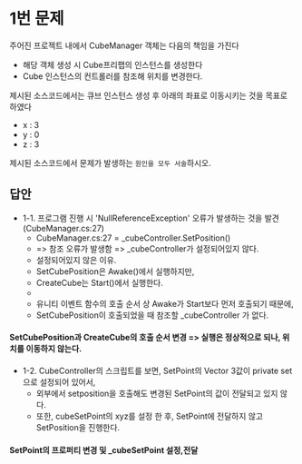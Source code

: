 # 1번 문제

주어진 프로젝트 내에서 CubeManager 객체는 다음의 책임을 가진다
- 해당 객체 생성 시 Cube프리팹의 인스턴스를 생성한다
- Cube 인스턴스의 컨트롤러를 참조해 위치를 변경한다.

제시된 소스코드에서는 큐브 인스턴스 생성 후 아래의 좌표로 이동시키는 것을 목표로 하였다
- x : 3
- y : 0
- z : 3

제시된 소스코드에서 문제가 발생하는 `원인을 모두 서술`하시오.

## 답안
- 1-1. 프로그램 진행 시 'NullReferenceException' 오류가 발생하는 것을 발견 (CubeManager.cs:27)
  - CubeManager.cs:27 = _cubeController.SetPosition()
  - => 참조 오류가 발생함 => _cubeController가 설정되어있지 않다.
  - 설정되어있지 않은 이유.
  - SetCubePosition은 Awake()에서 실행하지만,
  - CreateCube는 Start()에서 실행한다.
  - 
  - 유니티 이벤트 함수의 호출 순서 상 Awake가 Start보다 먼저 호출되기 때문에,
  - SetCubePosition이 호출되었을 때 참조할 _cubeController 가 없다.

#### SetCubePosition과 CreateCube의 호출 순서 변경 => 실행은 정상적으로 되나, 위치를 이동하지 않는다.


- 1-2. CubeController의 스크립트를 보면, SetPoint의 Vector 3값이 private set으로 설정되어 있어서,
  - 외부에서 setposition을 호출해도 변경된 SetPoint의 값이 전달되고 있지 않다.
  - 또한, cubeSetPoint의 xyz를 설정 한 후, SetPoint에 전달하지 않고 SetPosition을 진행한다.

#### SetPoint의 프로퍼티 변경 및 _cubeSetPoint 설정,전달
